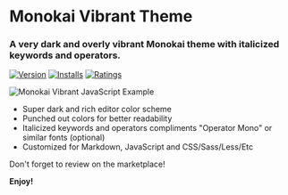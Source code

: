 # Monokai Vibrant Theme
### A very dark and overly vibrant Monokai theme with italicized keywords and operators.

[![Version](https://vsmarketplacebadge.apphb.com/version/s3gf4ult.monokai-vibrant.svg)](https://marketplace.visualstudio.com/items?itemName=s3gf4ult.monokai-vibrant)
[![Installs](https://vsmarketplacebadge.apphb.com/installs/s3gf4ult.monokai-vibrant.svg)](https://marketplace.visualstudio.com/items?itemName=s3gf4ult.monokai-vibrant)
[![Ratings](https://vsmarketplacebadge.apphb.com/rating/s3gf4ult.monokai-vibrant.svg)](https://marketplace.visualstudio.com/items?itemName=s3gf4ult.monokai-vibrant)

![Monokai Vibrant JavaScript Example](https://hostr.co/file/970/VTzyLzofPlw9/monokai-vibrant-ss.png)

* Super dark and rich editor color scheme
* Punched out colors for better readability
* Italicized keywords and operators compliments "Operator Mono" or similar fonts (optional)
* Customized for Markdown, JavaScript and CSS/Sass/Less/Etc

Don't forget to review on the marketplace!

**Enjoy!**
